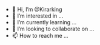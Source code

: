 - 👋 Hi, I’m @Kirarking
- 👀 I’m interested in ...
- 🌱 I’m currently learning ...
- 💞️ I’m looking to collaborate on ...
- 📫 How to reach me ...

<!---
Kirarking/Kirarking is a ✨ special ✨ repository because its `README.md` (this file) appears on your GitHub profile.
You can click the Preview link to take a look at your changes.
--->

